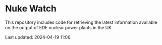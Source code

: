 # Nuke Watch

This repository includes code for retrieving the latest information available on the output of EDF nuclear power plants in the UK.

Last updated: 2024-04-19 11:06